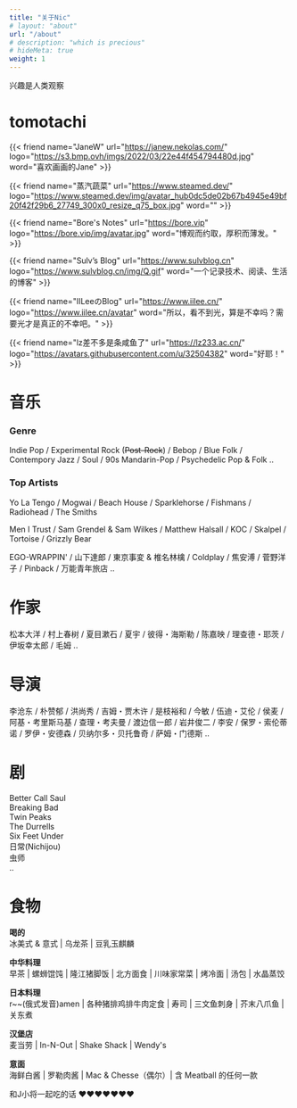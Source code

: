 ```yaml
---
title: "关于Nic"
# layout: "about"
url: "/about"
# description: "which is precious"
# hideMeta: true
weight: 1
---
```

兴趣是人类观察



# tomotachi
{{< friend name="JaneW" url="https://janew.nekolas.com/" logo="https://s3.bmp.ovh/imgs/2022/03/22e44f454794480d.jpg" word="喜欢画画的Jane" >}}

{{< friend name="蒸汽蔬菜" url="https://www.steamed.dev/" logo="https://www.steamed.dev/img/avatar_hub0dc5de02b67b4945e49bf20f42f29b6_27749_300x0_resize_q75_box.jpg" word="" >}}

{{< friend name="Bore's Notes" url="https://bore.vip" logo="https://bore.vip/img/avatar.jpg" word="博观而约取，厚积而薄发。" >}}

{{< friend name="Sulv’s Blog" url="https://www.sulvblog.cn" logo="https://www.sulvblog.cn/img/Q.gif" word="一个记录技术、阅读、生活的博客" >}}

{{< friend name="IILeeのBlog" url="https://www.iilee.cn/" logo="https://www.iilee.cn/avatar" word="所以，看不到光，算是不幸吗？需要光才是真正的不幸吧。" >}}

{{< friend name="lz差不多是条咸鱼了" url="https://lz233.ac.cn/" logo="https://avatars.githubusercontent.com/u/32504382" word="好耶！" >}}


# 音乐
### Genre
Indie Pop / Experimental Rock (~~Post-Rock~~) / Bebop / Blue Folk / Contempory Jazz / Soul / 90s Mandarin-Pop / Psychedelic Pop & Folk ..
### Top Artists
Yo La Tengo / Mogwai / Beach House / Sparklehorse / Fishmans / Radiohead / The Smiths 

Men I Trust / Sam Grendel & Sam Wilkes / Matthew Halsall / KOC / Skalpel / Tortoise / Grizzly Bear  

EGO-WRAPPIN' / 山下達郎 / 東京事変 & 椎名林檎 / Coldplay / 焦安溥 / 菅野洋子 / Pinback / 万能青年旅店 ..

# 作家
松本大洋 / 村上春树 / 夏目漱石 / 夏宇 / 彼得・海斯勒 / 陈嘉映 / 理查德・耶茨 / 伊坂幸太郎 / 毛姆 ..

# 导演
李沧东 / 朴赞郁 / 洪尚秀 / 吉姆・贾木许 / 是枝裕和 / 今敏 / 伍迪・艾伦 / 侯麦 / 阿基・考里斯马基 / 查理・考夫曼 / 渡边信一郎 / 岩井俊二 / 李安 / 保罗・索伦蒂诺 / 罗伊・安德森 / 贝纳尔多・贝托鲁奇 / 萨姆・门德斯 ..

# 剧
Better Call Saul  
Breaking Bad  
Twin Peaks  
The Durrells  
Six Feet Under  
日常(Nichijou)  
虫师  
..
# 食物

**喝的**   
冰美式 & 意式 | 乌龙茶 | 豆乳玉麒麟   

**中华料理**   
早茶 | 螺蛳馄饨 | 隆江猪脚饭 | 北方面食 | 川味家常菜 | 烤冷面 | 汤包 | 水晶蒸饺   

**日本料理**  
r~~(俄式发音)amen | 各种猪排鸡排牛肉定食 | 寿司 | 三文鱼刺身 | 芥末八爪鱼 | 关东煮   

**汉堡店**   
麦当劳 | In-N-Out | Shake Shack | Wendy's    

**意面**    
海鲜白酱 | 罗勒肉酱 | Mac & Chesse（偶尔）| 含 Meatball 的任何一款     

和J小将一起吃的话 ♥♥♥♥♥♥♥
